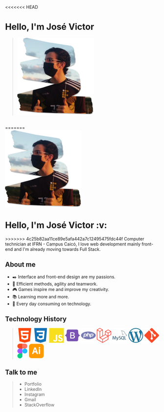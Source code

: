 <<<<<<< HEAD
# Hello, I'm José Victor
> <img title="José Victor" src="icons/profile.png" width="250px">
<br>
=======
<div class="text-center">
  <img src="icons/profile.png" width="250px">
  <h1>Hello, I'm José Victor :v:</h1>
</div>
>>>>>>> 4c25b82aa11ce89e5afa442a7c12495475fdc44f
Computer technician at IFRN - Campus Caicó, I love web development mainly front-end and I'm already moving towards Full Stack.


## About me
- ✒️ Interface and front-end design are my passions.
- 💪 Efficient methods, agility and teamwork.
- 🎮 Games inspire me and improve my creativity.
- 📚 Learning more and more.
- 🤖 Every day consuming on technology.

## Technology History
> <img title="HTML5" src="icons/html5.svg">
> <img title="CSS3" src="icons/css3.svg">
> <img title="JavaScript" src="icons/javascript.svg">
> <img title="Bootstrap" src="icons/bootstrap.svg">
> <img title="PHP" src="icons/php.svg">
> <img title="Laravel" src="icons/laravel.svg">
> <img title="MySQL" src="icons/mysql.svg">
> <img title="WordPress" src="icons/wordpress.svg">
> <img title="Git" src="icons/git.svg">
> <img title="Figma" src="icons/figma.svg">
> <img title="Adobe Illustrator" src="icons/adobeillustrator.svg">

## Talk to me

> - Portfolio
> - LinkedIn
> - Instagram
> - Gmail
> - StackOverflow
